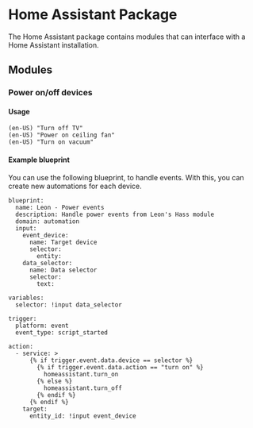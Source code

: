 # Home Assistant Package

The Home Assistant package contains modules that can interface with a Home Assistant installation.

## Modules

### Power on/off devices

#### Usage

```
(en-US) "Turn off TV"
(en-US) "Power on ceiling fan"
(en-US) "Turn on vacuum"
```

#### Example blueprint

You can use the following blueprint, to handle events.
With this, you can create new automations for each device.

```
blueprint:
  name: Leon - Power events
  description: Handle power events from Leon's Hass module
  domain: automation
  input:
    event_device:
      name: Target device
      selector:
        entity:
    data_selector:
      name: Data selector
      selector:
        text:

variables:
  selector: !input data_selector

trigger:
  platform: event
  event_type: script_started

action:
  - service: >
      {% if trigger.event.data.device == selector %}
        {% if trigger.event.data.action == "turn on" %}
          homeassistant.turn_on
        {% else %}
          homeassistant.turn_off
        {% endif %}
      {% endif %}
    target:
      entity_id: !input event_device
```

